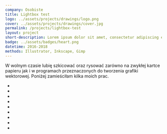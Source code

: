 ```yaml
---
company: Osobiste
title: Lightbox test
logo: ../assets/projects/drawings/logo.png
cover: ../assets/projects/drawings/cover.jpg
permalink: /projects/lightbox-test
layout: project
short-description: Lorem ipsum dolor sit amet, consectetur adipiscing elit, sed do eiusmod tempor incididunt ut labore et dolore magna aliqua. Ut enim ad minim veniam
badge: ../assets/badges/heart.png
datetime: 2016-2018
methods: Illustrator, Inkscape, Gimp
---
```


W wolnym czasie lubię szkicować oraz rysować zarówno na zwykłej kartce papieru jak i&nbsp;w&nbsp;programach przeznaczonych do tworzenia grafiki wektorowej. Poniżej zamieściłam kilka moich prac.

<ul class="gallery">
	<li class="item" href="http://assets.imgix.net/unsplash/coyote.jpg?w=800" style="background-image: url(http://assets.imgix.net/unsplash/coyote.jpg?w=100);"></li>
	<li class="item" href="http://assets.imgix.net/unsplash/motorbike.jpg?w=800" style="background-image: url(http://assets.imgix.net/unsplash/motorbike.jpg?w=100);"></li>
	<li class="item" href="http://assets.imgix.net/unsplash/hotairballoon.jpg?w=800" style="background-image: url(http://assets.imgix.net/unsplash/hotairballoon.jpg?w=100);"></li>
	<li class="item" href="http://assets.imgix.net/unsplash/coyote.jpg?w=800" style="background-image: url(http://assets.imgix.net/unsplash/coyote.jpg?w=100);"></li>
	<li class="item" href="http://assets.imgix.net/unsplash/motorbike.jpg?w=800" style="background-image: url(http://assets.imgix.net/unsplash/motorbike.jpg?w=100);"></li>
	<li class="item" href="http://assets.imgix.net/unsplash/hotairballoon.jpg?w=800" style="background-image: url(http://assets.imgix.net/unsplash/hotairballoon.jpg?w=100);"></li>
	<li class="item" href="http://assets.imgix.net/unsplash/coyote.jpg?w=800" style="background-image: url(http://assets.imgix.net/unsplash/coyote.jpg?w=100);"></li>
	<li class="item" href="http://assets.imgix.net/unsplash/motorbike.jpg?w=800" style="background-image: url(http://assets.imgix.net/unsplash/motorbike.jpg?w=100);"></li>
	<li class="item" href="http://assets.imgix.net/unsplash/hotairballoon.jpg?w=800" style="background-image: url(http://assets.imgix.net/unsplash/hotairballoon.jpg?w=100);"></li>
</ul>
<script src="../assets/scripts/gallery/luminous.js"></script>
<script>
	new LuminousGallery(document.querySelectorAll('.item'), {}, {
		// caption: function(trigger) {
		// 	return trigger.querySelector('img').getAttribute('alt');
		// }
	});
</script>
<link rel="stylesheet" href="../assets/scripts/gallery/luminous-basic.min.css" />
